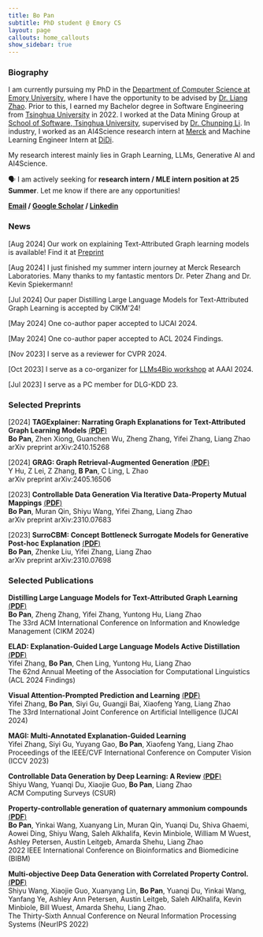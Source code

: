 ```yaml
---
title: Bo Pan
subtitle: PhD student @ Emory CS
layout: page
callouts: home_callouts
show_sidebar: true
---
```


### Biography
I am currently pursuing my PhD in the [Department of Computer Science at Emory University](https://computerscience.emory.edu/), where I have the opportunity to be advised by [Dr. Liang Zhao](https://cs.emory.edu/~lzhao41/index.htm). Prior to this, I earned my Bachelor degree in Software Engineering from [Tsinghua University](https://www.tsinghua.edu.cn/en/) in 2022. I worked at the Data Mining Group at [School of Software, Tsinghua University](https://www.thss.tsinghua.edu.cn/en/index.htm), supervised by [Dr. Chunping Li](https://www.thss.tsinghua.edu.cn/en/faculty/Chunping_LI.htm). In industry, I worked as an AI4Science research intern at [Merck](https://www.merck.com/) and Machine Learning Engineer Intern at [DiDi](https://web.didiglobal.com/). 

My research interest mainly lies in Graph Learning, LLMs, Generative AI and AI4Science.

🗣️ I am actively seeking for **research intern / MLE intern position at 25 Summer**. Let me know if there are any opportunities!

**[Email](mailto:bo.pan@emory.edu)   /   [Google Scholar](https://scholar.google.com/citations?user=UacLGeoAAAAJ)   /   [Linkedin](https://www.linkedin.com/in/bo-pan/)**  

### News

[Aug 2024] Our work on explaining Text-Attributed Graph learning models is available! Find it at [Preprint](https://pb0316.github.io/blog/TAG_XAI_preprint.pdf) <br>

[Aug 2024] I just finished my summer intern journey at Merck Research Laboratories. Many thanks to my fantastic mentors Dr. Peter Zhang and Dr. Kevin Spiekermann! <br>

[Jul 2024] Our paper Distilling Large Language Models for Text-Attributed Graph Learning is accepted by CIKM'24!<br>

[May 2024] One co-author paper accepted to IJCAI 2024.

[May 2024] One co-author paper accepted to ACL 2024 Findings.

[Nov 2023] I serve as a reviewer for CVPR 2024.<br>

[Oct 2023] I serve as a co-organizer for [LLMs4Bio workshop](https://llms4science-community.github.io/aaai2024.html) at AAAI 2024.<br>

[Jul 2023] I serve as a PC member for DLG-KDD 23.

### Selected Preprints

[2024] **TAGExplainer: Narrating Graph Explanations for Text-Attributed Graph Learning Models** [(**PDF**)](https://arxiv.org/pdf/2410.15268)   
**Bo Pan**, Zhen Xiong, Guanchen Wu, Zheng Zhang, Yifei Zhang, Liang Zhao  
arXiv preprint arXiv:2410.15268



[2024] **GRAG: Graph Retrieval-Augmented Generation** [(**PDF**)](https://arxiv.org/pdf/2405.16506)  
Y Hu, Z Lei, Z Zhang, **B Pan**, C Ling, L Zhao  
arXiv preprint arXiv:2405.16506  



[2023] **Controllable Data Generation Via Iterative Data-Property Mutual Mappings** [(**PDF**)](https://arxiv.org/pdf/2310.07683.pdf)  
**Bo Pan**, Muran Qin, Shiyu Wang, Yifei Zhang, Liang Zhao  
arXiv preprint arXiv:2310.07683  



[2023] **SurroCBM: Concept Bottleneck Surrogate Models for Generative Post-hoc Explanation** [(**PDF**)](https://arxiv.org/pdf/2310.07698)  
**Bo Pan**, Zhenke Liu, Yifei Zhang, Liang Zhao  
arXiv preprint arXiv:2310.07698  





### Selected Publications



**Distilling Large Language Models for Text-Attributed Graph Learning** [(**PDF**)](https://arxiv.org/pdf/2402.12022.pdf)   
**Bo Pan**, Zheng Zhang, Yifei Zhang, Yuntong Hu, Liang Zhao  
The 33rd ACM International Conference on Information and Knowledge Management (CIKM 2024)  



**ELAD: Explanation-Guided Large Language Models Active Distillation** [(**PDF**)](https://arxiv.org/pdf/2402.12022.pdf)   
Yifei Zhang, **Bo Pan**, Chen Ling, Yuntong Hu, Liang Zhao  
The 62nd Annual Meeting of the Association for Computational Linguistics (ACL 2024 Findings)  



**Visual Attention-Prompted Prediction and Learning** [(**PDF**)](https://arxiv.org/pdf/2310.08420.pdf)   
Yifei Zhang, **Bo Pan**, Siyi Gu, Guangji Bai, Xiaofeng Yang, Liang Zhao  
The 33rd International Joint Conference on Artificial Intelligence (IJCAI 2024)  



**MAGI: Multi-Annotated Explanation-Guided Learning**  
Yifei Zhang, Siyi Gu, Yuyang Gao, **Bo Pan**, Xiaofeng Yang, Liang Zhao  
Proceedings of the IEEE/CVF International Conference on Computer Vision (ICCV 2023)  



**Controllable Data Generation by Deep Learning: A Review** [(**PDF**)](https://arxiv.org/pdf/2207.09542.pdf)  
Shiyu Wang, Yuanqi Du, Xiaojie Guo, **Bo Pan**, Liang Zhao   
ACM Computing Surveys (CSUR)   



**Property-controllable generation of quaternary ammonium compounds** [(**PDF**)](https://www.researchgate.net/profile/Shiyu-Wang-62/publication/366831501_Property-Controllable_Generation_of_Quaternary_Ammonium_Compounds/links/6411f5ee315dfb4cce80d8e2/Property-Controllable-Generation-of-Quaternary-Ammonium-Compounds.pdf)   
**Bo Pan**, Yinkai Wang, Xuanyang Lin, Muran Qin, Yuanqi Du, Shiva Ghaemi, Aowei Ding, Shiyu Wang, Saleh Alkhalifa, Kevin Minbiole, William M Wuest, Ashley Petersen, Austin Leitgeb, Amarda Shehu, Liang Zhao  
2022 IEEE International Conference on Bioinformatics and Biomedicine (BIBM)   



**Multi-objective Deep Data Generation with Correlated Property Control.** [(**PDF**)](https://arxiv.org/pdf/2210.01796.pdf)   
Shiyu Wang, Xiaojie Guo, Xuanyang Lin, **Bo Pan**, Yuanqi Du, Yinkai Wang, Yanfang Ye, Ashley Ann Petersen, Austin Leitgeb, Saleh AlKhalifa, Kevin Minbiole, Bill Wuest, Amarda Shehu, Liang Zhao.  
The Thirty-Sixth Annual Conference on Neural Information Processing Systems (NeurIPS 2022)   